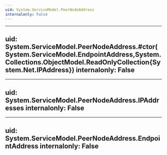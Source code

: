 ```yaml
---
uid: System.ServiceModel.PeerNodeAddress
internalonly: False
---
```


---
uid: System.ServiceModel.PeerNodeAddress.#ctor(System.ServiceModel.EndpointAddress,System.Collections.ObjectModel.ReadOnlyCollection{System.Net.IPAddress})
internalonly: False
---

---
uid: System.ServiceModel.PeerNodeAddress.IPAddresses
internalonly: False
---

---
uid: System.ServiceModel.PeerNodeAddress.EndpointAddress
internalonly: False
---
